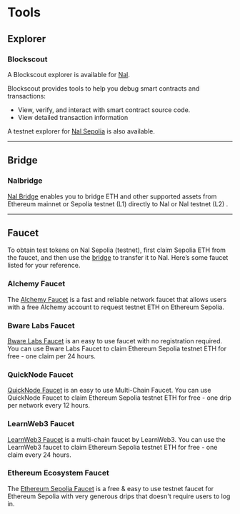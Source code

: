 # Tools

## Explorer

### Blockscout

A Blockscout explorer is available for [Nal](https://scan.nal.network/).

Blockscout provides tools to help you debug smart contracts and transactions:

- View, verify, and interact with smart contract source code.
- View detailed transaction information

A testnet explorer for [Nal Sepolia](https://testnet-scan.nal.network/) is also available.

------

## Bridge

### Nalbridge

[Nal Bridge](https://bridge.nal.network/) enables you to bridge ETH and other supported assets from Ethereum mainnet or Sepolia testnet (L1) directly to Nal or Nal testnet (L2) .


------

## Faucet

To obtain test tokens on Nal Sepolia (testnet), first claim Sepolia ETH from the faucet, and then use the [bridge](https://bridge.nal.network/) to transfer it to Nal. Here’s some faucet listed for your reference.

### Alchemy Faucet

The [Alchemy Faucet](https://www.alchemy.com/faucets/ethereum-sepolia) is a fast and reliable network faucet that allows users with a free Alchemy account to request testnet ETH on Ethereum Sepolia.

### Bware Labs Faucet

[Bware Labs Faucet](https://bwarelabs.com/faucets/ethereum-sepolia) is an easy to use faucet with no registration required. You can use Bware Labs Faucet to claim Ethereum Sepolia testnet ETH for free - one claim per 24 hours.

### QuickNode Faucet

[QuickNode Faucet](https://faucet.quicknode.com/drip) is an easy to use Multi-Chain Faucet. You can use QuickNode Faucet to claim Ethereum Sepolia testnet ETH for free - one drip per network every 12 hours.

### LearnWeb3 Faucet

[LearnWeb3 Faucet](https://learnweb3.io/faucets/sepolia/) is a multi-chain faucet by LearnWeb3. You can use the LearnWeb3 faucet to claim Ethereum Sepolia testnet ETH for free - one claim every 24 hours.

### Ethereum Ecosystem Faucet

The [Ethereum Sepolia Faucet](https://www.ethereum-ecosystem.com/faucets/ethereum-sepolia) is a free & easy to use testnet faucet for Ethereum Sepolia with very generous drips that doesn't require users to log in.